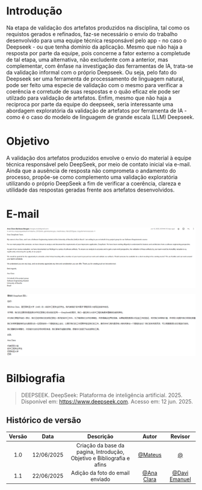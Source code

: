 # Introdução

Na etapa de validação dos artefatos produzidos na disciplina, tal como os requistos gerados e refinados, faz-se necessário o envio do trabalho desenvolvido para uma equipe técnica responsável pelo app - no caso o Deepseek - ou que tenha domínio da aplicação. Mesmo que não haja a resposta por parte da equipe, pois concerne a fator externo a completude de tal etapa, uma alternativa, não excludente com a anterior, mas complementar, com ênfase na investigação das ferramentas de IA, trata-se da validação informal com o próprio Deepseek. Ou seja, pelo fato do Deepseek ser uma ferramenta de processamento de linguagem natural, pode ser feito uma especie de validação com o mesmo para verificar a coerência e corretude de suas respostas e o quão eficaz ele pode ser utilzado para validação de artefatos. Enfim, mesmo que não haja a reciproca por parte da equipe do deepseek, seria interessante uma abordagem exploratória da validação de artefatos por ferramenta de IA - como é o caso do modelo de linguagem de grande escala (LLM) Deepseek.

# Objetivo

A validação dos artefatos produzidos envolve o envio do material à equipe técnica responsável pelo DeepSeek, por meio de contato inicial via e-mail. Ainda que a ausência de resposta não comprometa o andamento do processo, propõe-se como complemento uma validação exploratória utilizando o próprio DeepSeek a fim de verificar a coerência, clareza e utilidade das respostas geradas frente aos artefatos desenvolvidos.

# E-mail

<p align="center">
    <img src="../../images/validacao/email-deepseek.png" alt="Email enviado à equipe do DeepSeek" >
</p>
<p align="center">
    <img src="../../images/validacao/email-mandarim.png" alt="Email enviado à equipe do DeepSeek" >
</p>

# Bilbiografia
> DEEPSEEK. DeepSeek: Plataforma de inteligência artificial. 2025. Disponível em: https://www.deepseek.com. Acesso em: 12 jun. 2025.

## Histórico de versão

| Versão |    Data    |       Descrição        |                     Autor                      |                  Revisor                   |
| :----: | :--------: | :--------------------: | :--------------------------------------------: | :----------------------------------------: |
|  1.0   | 12/06/2025 | Criação da base da pagina, Introdução, Objetivo e Bibliografia e afins|  [@Mateus](https://github.com/MVConsorte)   | [@](https://github.com/) |
|  1.1   | 22/06/2025 | Adição da foto do email enviado|  [@Ana Clara](https://github.com/anabborges)   | [@Davi Emanuel](https://github.com/daviRolvr) |